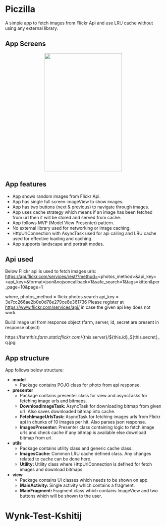 # Piczilla

A simple app to fetch images from Flickr Api and use LRU cache without using any external library.

## App Screens
<p align="center">
    <img src="/media/Piczilla_demo.gif" width="250" height="380">
</p>

## App features
* App shows random images from Flickr Api.
* App has single full screen imageView to show images.
* App has two buttons (next & previous) to navigate through images.
* App uses cache strategy which means if an image has been fetched from url then it will be stored and served from cache.
* App follows MVP (Model View Presenter) pattern.
* No external library used for networking or image caching.
* HttpUrlConnection with AsyncTask used for api calling and LRU cache used for effective loading and caching.
* App supports landscape and portrait modes.

## Api used
Below Flickr api is used to fetch images urls:
https://api.flickr.com/services/rest/?method=<photos_method>&api_key=<api_key>&format=json&nojsoncallback=1&safe_search=1&tags=kitten&per_page=10&page=1

where,  photos_method = flickr.photos.search
        api_key = 3e7cc266ae2b0e0d78e279ce8e361736
Please register at https://www.flickr.com/services/api/ in case the given api key does not work.

Build image url from response object (farm, server, id, secret are present in response object)

https://farm${this.farm}.staticflickr.com/${this.server}/${this.id}_${this.secret}_q.jpg

## App structure
App follows below structure:
* <b>model</b>
    * Package contains POJO class for photo from api response.
* <b>presenter</b>
    * Package contains presenter class for view and asyncTasks for fetching image urls and bitmaps.
    * <b>DownloadImageTask: </b> AsyncTask for downloading bitmap from given url. Also saves downloaded bitmap into cache.
    * <b>FetchImageUrlsTask: </b> AsyncTask for fetching images urls from Flickr api in chunks of 10 images per hit. Also parses json response.
    * <b>ImagesPresenter: </b> Presenter class containing logic to fetch image urls and check cache if any bitmap is available else download bitmap from url.
* <b>utils</b>
    * Package contains utility class and generic cache class.
    * <b>ImagesCache: </b> Common LRU cache defined class. Any changes related to cache can be done here.
    * <b>Utility: </b> Utility class where HttpUrlConnection is defined for fetch images and download bitmaps.
* <b>view</b>
    * Package contains UI classes which needs to be shown on app.
    * <b>MainActivity: </b> Single activity which contains a fragment.
    * <b>MainFragment: </b> Fragment class which contains ImageView and two buttons which will be shown to the user.
# Wynk-Test-Kshitij
